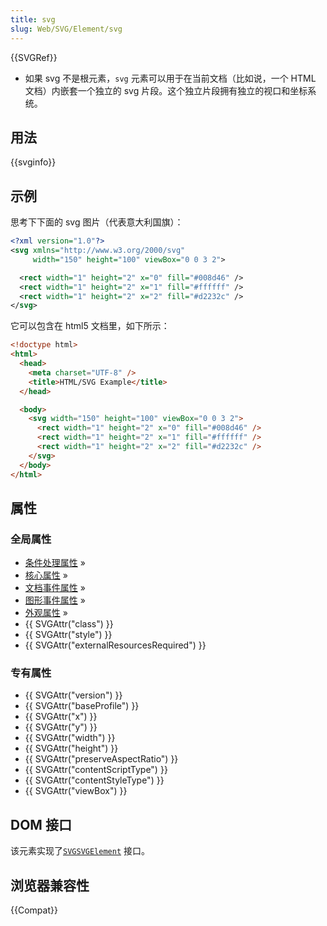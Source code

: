 ```yaml
---
title: svg
slug: Web/SVG/Element/svg
---
```


{{SVGRef}}

- 如果 svg 不是根元素，`svg` 元素可以用于在当前文档（比如说，一个 HTML 文档）内嵌套一个独立的 svg 片段。这个独立片段拥有独立的视口和坐标系统。

## 用法

{{svginfo}}

## 示例

思考下下面的 svg 图片（代表意大利国旗）：

```xml
<?xml version="1.0"?>
<svg xmlns="http://www.w3.org/2000/svg"
     width="150" height="100" viewBox="0 0 3 2">

  <rect width="1" height="2" x="0" fill="#008d46" />
  <rect width="1" height="2" x="1" fill="#ffffff" />
  <rect width="1" height="2" x="2" fill="#d2232c" />
</svg>
```

它可以包含在 html5 文档里，如下所示：

```html
<!doctype html>
<html>
  <head>
    <meta charset="UTF-8" />
    <title>HTML/SVG Example</title>
  </head>

  <body>
    <svg width="150" height="100" viewBox="0 0 3 2">
      <rect width="1" height="2" x="0" fill="#008d46" />
      <rect width="1" height="2" x="1" fill="#ffffff" />
      <rect width="1" height="2" x="2" fill="#d2232c" />
    </svg>
  </body>
</html>
```

## 属性

### 全局属性

- [条件处理属性](/zh-CN/docs/SVG/Attribute#ConditionalProccessing) »
- [核心属性](/zh-CN/docs/SVG/Attribute#Core) »
- [文档事件属性](/zh-CN/docs/SVG/Attribute#DocumentEvent) »
- [图形事件属性](/zh-CN/docs/SVG/Attribute#GraphicalEvent) »
- [外观属性](/zh-CN/docs/SVG/Attribute#Presentation) »
- {{ SVGAttr("class") }}
- {{ SVGAttr("style") }}
- {{ SVGAttr("externalResourcesRequired") }}

### 专有属性

- {{ SVGAttr("version") }}
- {{ SVGAttr("baseProfile") }}
- {{ SVGAttr("x") }}
- {{ SVGAttr("y") }}
- {{ SVGAttr("width") }}
- {{ SVGAttr("height") }}
- {{ SVGAttr("preserveAspectRatio") }}
- {{ SVGAttr("contentScriptType") }}
- {{ SVGAttr("contentStyleType") }}
- {{ SVGAttr("viewBox") }}

## DOM 接口

该元素实现了[`SVGSVGElement`](/zh-CN/docs/DOM/SVGSVGElement) 接口。

## 浏览器兼容性

{{Compat}}
